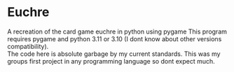 # Euchre
A recreation of the card game euchre in python using pygame
This program requires pygame and python 3.11 or 3.10 (I dont know about other versions compatibility).  
The code here is absolute garbage by my current standards. This was my groups first project in any programming language so dont expect much.
